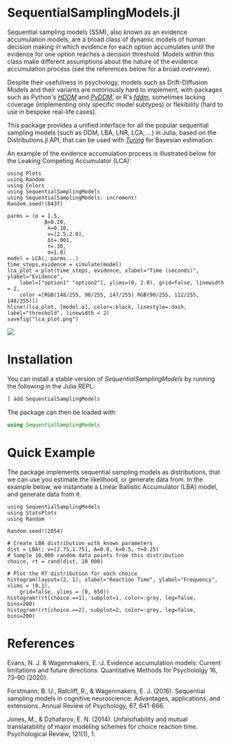 # SequentialSamplingModels.jl

Sequential sampling models (SSM), also known as an evidence accumulation models, are a broad class of dynamic models of human decision making in which evidence for each option accumulates until the evidence for one option reaches a decision threshold. Models within this class make different assumptions about the nature of the evidence accumulation process (see the references below for a broad overview).

Despite their usefulness in psychology, models such as Drift-Diffusion Models and their variants are notoriously hard to implement, with packages such as Python's [*HDDM*](https://github.com/hddm-devs/hddm) and [*PyDDM*](https://github.com/mwshinn/PyDDM), or R's [*fddm*](https://github.com/rtdists/fddm), sometimes lacking coverage (implementing only specific model subtypes) or flexibility (hard to use in bespoke real-life cases).

This package provides a unified interface for all the popular sequential sampling models (such as DDM, LBA, LNR, LCA, ...) in Julia, based on the Distributions.jl API, that can be used with [*Turing*](https://turing.ml/) for Bayesian estimation.

An example of the evidence accumulation process is illustrated below for the Leaking Competing Accumulator (LCA):

```@setup accumulation
using Plots
using Random
using Colors
using SequentialSamplingModels
using SequentialSamplingModels: increment!
Random.seed!(8437)

parms = (α = 1.5,
            β=0.20,
             λ=0.10,
             ν=[2.5,2.0],
             Δt=.001,
             τ=.30,
             σ=1.0)
model = LCA(; parms...)
time_steps,evidence = simulate(model)
lca_plot = plot(time_steps, evidence, xlabel="Time (seconds)", ylabel="Evidence",
    label=["option1" "option2"], ylims=(0, 2.0), grid=false, linewidth = 2,
    color =[RGB(148/255, 90/255, 147/255) RGB(90/255, 112/255, 148/255)])
hline!(lca_plot, [model.α], color=:black, linestyle=:dash, label="threshold", linewidth = 2)
savefig("lca_plot.png")
```

![](lca_plot.png)
# Installation

You can install a stable version of *SequentialSamplingModels* by running the following in the Julia REPL:

```julia
] add SequentialSamplingModels
```

The package can then be loaded with:

```julia
using SequentialSamplingModels
```

# Quick Example

The package implements sequential sampling models as distributions, that we can use you estimate the likelihood, or generate data from. In the example below, we instantiate a Linear Ballistic Accumulator (LBA) model, and generate data from it.

```@example quick_example
using SequentialSamplingModels
using StatsPlots
using Random

Random.seed!(2054)

# Create LBA distribution with known parameters
dist = LBA(; ν=[2.75,1.75], A=0.8, k=0.5, τ=0.25)
# Sample 10,000 random data points from this distribution
choice, rt = rand(dist, 10_000)

# Plot the RT distribution for each choice
histogram(layout=(2, 1), xlabel="Reaction Time", ylabel="Frequency", xlims = (0,1),
    grid=false, ylims = (0, 650))
histogram!(rt[choice.==1], subplot=1, color=:grey, leg=false, bins=200)
histogram!(rt[choice.==2], subplot=2, color=:grey, leg=false, bins=200)
```

# References
Evans, N. J. & Wagenmakers, E.-J. Evidence accumulation models: Current limitations and future directions. Quantitative Methods for Psychololgy 16, 73–90 (2020).

Forstmann, B. U., Ratcliff, R., & Wagenmakers, E. J. (2016). Sequential sampling models in cognitive neuroscience: Advantages, applications, and extensions. Annual Review of Psychology, 67, 641-666.

Jones, M., & Dzhafarov, E. N. (2014). Unfalsifiability and mutual translatability of major modeling schemes for choice reaction time. Psychological Review, 121(1), 1.